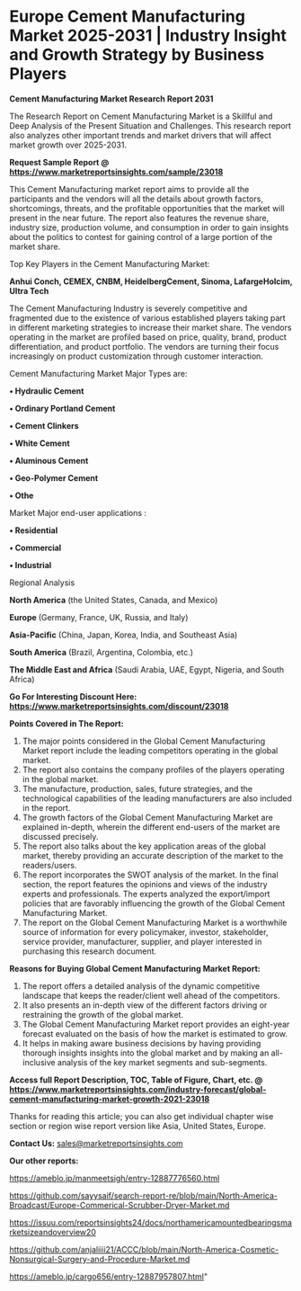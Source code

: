# Europe Cement Manufacturing Market 2025-2031 | Industry Insight and Growth Strategy by Business Players

<strong>Cement Manufacturing Market Research Report 2031</strong>

The Research Report on Cement Manufacturing Market is a Skillful and Deep Analysis of the Present Situation and Challenges. This research report also analyzes other important trends and market drivers that will affect market growth over 2025-2031.

<strong>Request Sample Report @ <a href=https://www.marketreportsinsights.com/sample/23018>https://www.marketreportsinsights.com/sample/23018</a></strong>

This Cement Manufacturing market report aims to provide all the participants and the vendors will all the details about growth factors, shortcomings, threats, and the profitable opportunities that the market will present in the near future. The report also features the revenue share, industry size, production volume, and consumption in order to gain insights about the politics to contest for gaining control of a large portion of the market share.

Top Key Players in the Cement Manufacturing Market:

<strong>Anhui Conch, CEMEX, CNBM, HeidelbergCement, Sinoma, LafargeHolcim, Ultra Tech</strong>

The Cement Manufacturing Industry is severely competitive and fragmented due to the existence of various established players taking part in different marketing strategies to increase their market share. The vendors operating in the market are profiled based on price, quality, brand, product differentiation, and product portfolio. The vendors are turning their focus increasingly on product customization through customer interaction.

Cement Manufacturing Market Major Types are:

<strong>• Hydraulic Cement

• Ordinary Portland Cement

• Cement Clinkers

• White Cement

• Aluminous Cement

• Geo-Polymer Cement

• Othe</strong>

Market Major end-user applications :

<strong>• Residential

• Commercial

• Industrial</strong>

Regional Analysis

</u><strong><b>North America</b></strong> (the United States, Canada, and Mexico)

<strong><b>Europe </b></strong>(Germany, France, UK, Russia, and Italy)

<strong><b>Asia-Pacific</b></strong> (China, Japan, Korea, India, and Southeast Asia)

<strong><b>South America</b></strong> (Brazil, Argentina, Colombia, etc.)

<strong><b>The Middle East and Africa</b></strong> (Saudi Arabia, UAE, Egypt, Nigeria, and South Africa)

<strong>Go For Interesting Discount Here: <a href=https://www.marketreportsinsights.com/discount/23018>https://www.marketreportsinsights.com/discount/23018</a></strong>

<strong>Points Covered in The Report:</strong>
<ol>
  <li>The major points considered in the Global Cement Manufacturing Market report include the leading competitors operating in the global market.</li>
  <li>The report also contains the company profiles of the players operating in the global market.</li>
  <li>The manufacture, production, sales, future strategies, and the technological capabilities of the leading manufacturers are also included in the report.</li>
  <li>The growth factors of the Global Cement Manufacturing Market are explained in-depth, wherein the different end-users of the market are discussed precisely.</li>
  <li>The report also talks about the key application areas of the global market, thereby providing an accurate description of the market to the readers/users.</li>
  <li>The report incorporates the SWOT analysis of the market. In the final section, the report features the opinions and views of the industry experts and professionals. The experts analyzed the export/import policies that are favorably influencing the growth of the Global Cement Manufacturing Market.</li>
  <li>The report on the Global Cement Manufacturing Market is a worthwhile source of information for every policymaker, investor, stakeholder, service provider, manufacturer, supplier, and player interested in purchasing this research document.</li>
</ol>
<strong>Reasons for Buying Global Cement Manufacturing Market Report:</strong>

<ol>
  <li>The report offers a detailed analysis of the dynamic competitive landscape that keeps the reader/client well ahead of the competitors.</li>
  <li>It also presents an in-depth view of the different factors driving or restraining the growth of the global market.</li>
  <li>The Global Cement Manufacturing Market report provides an eight-year forecast evaluated on the basis of how the market is estimated to grow.</li>
  <li>It helps in making aware business decisions by having providing thorough insights insights into the global market and by making an all-inclusive analysis of the key market segments and sub-segments.</li>
</ol>
<strong>Access full Report Description, TOC, Table of Figure, Chart, etc. @ <a href=https://www.marketreportsinsights.com/industry-forecast/global-cement-manufacturing-market-growth-2021-23018>https://www.marketreportsinsights.com/industry-forecast/global-cement-manufacturing-market-growth-2021-23018</a></strong>


Thanks for reading this article; you can also get individual chapter wise section or region wise report version like Asia, United States, Europe.

<strong>Contact Us:</strong>
sales@marketreportsinsights.com

<strong>Our other reports:</strong>

<a href=https://ameblo.jp/manmeetsigh/entry-12887776560.html>https://ameblo.jp/manmeetsigh/entry-12887776560.html</a>

<a href=https://github.com/sayysaif/search-report-re/blob/main/North-America-Broadcast/Europe-Commerical-Scrubber-Dryer-Market.md>https://github.com/sayysaif/search-report-re/blob/main/North-America-Broadcast/Europe-Commerical-Scrubber-Dryer-Market.md</a>

<a href=https://issuu.com/reportsinsights24/docs/northamericamountedbearingsmarketsizeandoverview20>https://issuu.com/reportsinsights24/docs/northamericamountedbearingsmarketsizeandoverview20</a>

<a href=https://github.com/anjaliiii21/ACCC/blob/main/North-America-Cosmetic-Nonsurgical-Surgery-and-Procedure-Market.md>https://github.com/anjaliiii21/ACCC/blob/main/North-America-Cosmetic-Nonsurgical-Surgery-and-Procedure-Market.md</a>

<a href=https://ameblo.jp/cargo656/entry-12887957807.html>https://ameblo.jp/cargo656/entry-12887957807.html</a>"
